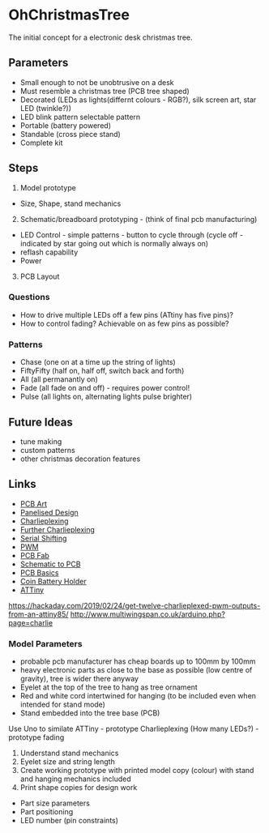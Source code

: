 # OhChristmasTree
The initial concept for a electronic desk christmas tree.

## Parameters
* Small enough to not be unobtrusive on a desk
* Must resemble a christmas tree (PCB tree shaped)
* Decorated (LEDs as lights(differnt colours - RGB?), silk screen art, star LED (twinkle?))
* LED blink pattern selectable pattern
* Portable (battery powered)
* Standable (cross piece stand)
* Complete kit

## Steps
1. Model prototype
* Size, Shape, stand mechanics
2. Schematic/breadboard prototyping - (think of final pcb manufacturing)
* LED Control - simple patterns - button to cycle through (cycle off - indicated by star going out which is normally always on)
* reflash capability
* Power
3. PCB Layout

### Questions
* How to drive multiple LEDs off a few pins (ATtiny has five pins)?
* How to control fading? Achievable on as few pins as possible?

### Patterns
* Chase (one on at a time up the string of lights)
* FiftyFifty (half on, half off, switch back and forth)
* All (all permanantly on)
* Fade (all fade on and off) - requires power control!
* Pulse (all lights on, alternating lights pulse brighter)

## Future Ideas
* tune making
* custom patterns
* other christmas decoration features

## Links 
* [PCB Art](https://medium.com/@urish/a-practical-guide-to-designing-pcb-art-b5aa22926a5c)
* [Panelised Design](http://docs.oshpark.com/troubleshooting/panelized-designs/)
* [Charlieplexing](https://en.wikipedia.org/wiki/Charlieplexing)
* [Further Charlieplexing](https://www.instructables.com/id/Controlling-20-Leds-from-5-Arduino-pins-using-Cha/)
* [Serial Shifting](https://www.arduino.cc/en/Tutorial/ShiftOut)
* [PWM](https://www.arduino.cc/en/tutorial/fade)
* [PCB Fab](https://jlcpcb.com/)
* [Schematic to PCB](https://www.youtube.com/watch?v=35YuILUlfGs)
* [PCB Basics](https://learn.sparkfun.com/tutorials/pcb-basics)
* [Coin Battery Holder](https://www.mouser.co.uk/Power/Battery-Holders-Clips-Contacts/Coin-Cell-Battery-Holders/_/N-cid2l)
* [ATTiny](https://www.hackster.io/news/making-it-miniature-integrating-the-attiny85-in-your-arduino-project-857b796ac5f0)

https://hackaday.com/2019/02/24/get-twelve-charlieplexed-pwm-outputs-from-an-attiny85/
http://www.multiwingspan.co.uk/arduino.php?page=charlie


### Model Parameters
* probable pcb manufacturer has cheap boards up to 100mm by 100mm
* heavy electronic parts as close to the base as possible (low centre of gravity), tree is wider there anyway
* Eyelet at the top of the tree to hang as tree ornament
* Red and white cord intertwined for hanging (to be included even when intended for stand mode)
* Stand embedded into the tree base (PCB)

Use Uno to similate ATTiny - prototype Charlieplexing (How many LEDs?) - prototype fading

1. Understand stand mechanics
2. Eyelet size and string length
3. Create working prototype with printed model copy (colour) with stand and hanging mechanics included 
4. Print shape copies for design work
* Part size parameters
* Part positioning
* LED number (pin constraints)
